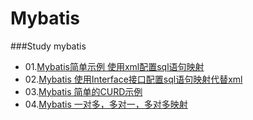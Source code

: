 # Mybatis
###Study mybatis
- 01.[Mybatis简单示例 使用xml配置sql语句映射](https://github.com/mzkwy/Mybatis/tree/master/01.MybatisDemo)
- 02.[Mybatis 使用Interface接口配置sql语句映射代替xml](https://github.com/mzkwy/Mybatis/tree/master/02.MybatisDemoAnnotation)
- 03.[Mybatis 简单的CURD示例](https://github.com/mzkwy/Mybatis/tree/master/03.MybatisCURD)
- 04.[Mybatis 一对多，多对一，多对多映射](https://github.com/mzkwy/Mybatis/tree/master/04.MybatisOneToMany)
